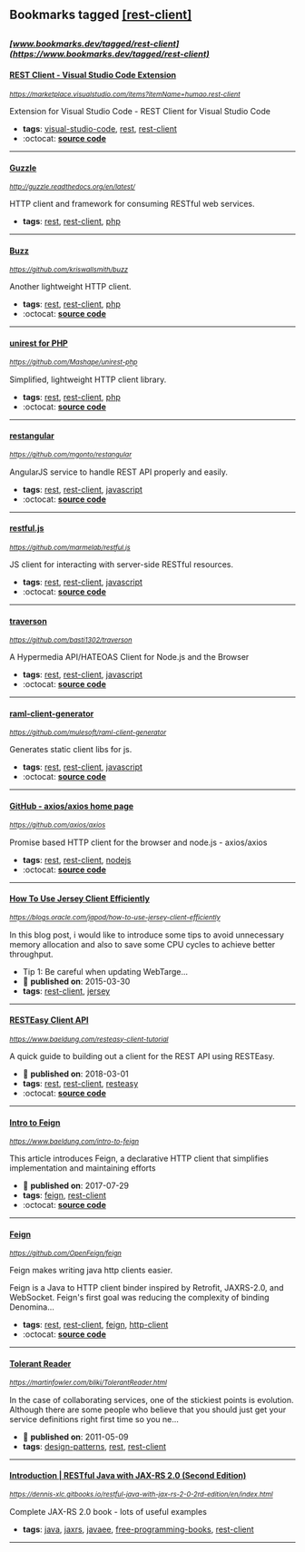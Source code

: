 ## Bookmarks tagged [[rest-client]](https://www.bookmarks.dev?q=[rest-client])

_<sup><sup>[www.bookmarks.dev/tagged/rest-client](https://www.bookmarks.dev/tagged/rest-client)</sup></sup>_
---
#### [REST Client - Visual Studio Code Extension](https://marketplace.visualstudio.com/items?itemName=humao.rest-client)
_<sup>https://marketplace.visualstudio.com/items?itemName=humao.rest-client</sup>_

Extension for Visual Studio Code - REST Client for Visual Studio Code
* **tags**: [visual-studio-code](../tagged/visual-studio-code.md), [rest](../tagged/rest.md), [rest-client](../tagged/rest-client.md)
* :octocat: **[source code](https://github.com/Huachao/vscode-restclient)**
---
#### [Guzzle](http://guzzle.readthedocs.org/en/latest/)
_<sup>http://guzzle.readthedocs.org/en/latest/</sup>_

HTTP client and framework for consuming RESTful web services.
* **tags**: [rest](../tagged/rest.md), [rest-client](../tagged/rest-client.md), [php](../tagged/php.md)
---
#### [Buzz](https://github.com/kriswallsmith/buzz)
_<sup>https://github.com/kriswallsmith/buzz</sup>_

Another lightweight HTTP client.
* **tags**: [rest](../tagged/rest.md), [rest-client](../tagged/rest-client.md), [php](../tagged/php.md)
* :octocat: **[source code](https://github.com/kriswallsmith/buzz)**
---
#### [unirest for PHP](https://github.com/Mashape/unirest-php)
_<sup>https://github.com/Mashape/unirest-php</sup>_

Simplified, lightweight HTTP client library.
* **tags**: [rest](../tagged/rest.md), [rest-client](../tagged/rest-client.md), [php](../tagged/php.md)
* :octocat: **[source code](https://github.com/Mashape/unirest-php)**
---
#### [restangular](https://github.com/mgonto/restangular)
_<sup>https://github.com/mgonto/restangular</sup>_

AngularJS service to handle REST API properly and easily.
* **tags**: [rest](../tagged/rest.md), [rest-client](../tagged/rest-client.md), [javascript](../tagged/javascript.md)
* :octocat: **[source code](https://github.com/mgonto/restangular)**
---
#### [restful.js](https://github.com/marmelab/restful.js)
_<sup>https://github.com/marmelab/restful.js</sup>_

JS client for interacting with server-side RESTful resources.
* **tags**: [rest](../tagged/rest.md), [rest-client](../tagged/rest-client.md), [javascript](../tagged/javascript.md)
* :octocat: **[source code](https://github.com/marmelab/restful.js)**
---
#### [traverson](https://github.com/basti1302/traverson)
_<sup>https://github.com/basti1302/traverson</sup>_

A Hypermedia API/HATEOAS Client for Node.js and the Browser
* **tags**: [rest](../tagged/rest.md), [rest-client](../tagged/rest-client.md), [javascript](../tagged/javascript.md)
* :octocat: **[source code](https://github.com/basti1302/traverson)**
---
#### [raml-client-generator](https://github.com/mulesoft/raml-client-generator)
_<sup>https://github.com/mulesoft/raml-client-generator</sup>_

Generates static client libs for js.
* **tags**: [rest](../tagged/rest.md), [rest-client](../tagged/rest-client.md), [javascript](../tagged/javascript.md)
* :octocat: **[source code](https://github.com/mulesoft/raml-client-generator)**
---
#### [GitHub - axios/axios home page](https://github.com/axios/axios)
_<sup>https://github.com/axios/axios</sup>_

Promise based HTTP client for the browser and node.js - axios/axios
* **tags**: [rest](../tagged/rest.md), [rest-client](../tagged/rest-client.md), [nodejs](../tagged/nodejs.md)
* :octocat: **[source code](https://github.com/axios/axios)**
---
#### [How To Use Jersey Client Efficiently](https://blogs.oracle.com/japod/how-to-use-jersey-client-efficiently)
_<sup>https://blogs.oracle.com/japod/how-to-use-jersey-client-efficiently</sup>_

In this blog post, i would like to introduce some tips to avoid unnecessary memory allocation and also to save some CPU cycles to achieve better throughput.

* Tip 1: Be careful when updating WebTarge...
* :calendar: **published on**: 2015-03-30
* **tags**: [rest-client](../tagged/rest-client.md), [jersey](../tagged/jersey.md)
---
#### [RESTEasy Client API](https://www.baeldung.com/resteasy-client-tutorial)
_<sup>https://www.baeldung.com/resteasy-client-tutorial</sup>_

A quick guide to building out a client for the REST API using RESTEasy.
* :calendar: **published on**: 2018-03-01
* **tags**: [rest](../tagged/rest.md), [rest-client](../tagged/rest-client.md), [resteasy](../tagged/resteasy.md)
* :octocat: **[source code](https://github.com/eugenp/tutorials/tree/master/resteasy)**
---
#### [Intro to Feign](https://www.baeldung.com/intro-to-feign)
_<sup>https://www.baeldung.com/intro-to-feign</sup>_

This article introduces Feign, a declarative HTTP client that simplifies implementation and maintaining efforts
* :calendar: **published on**: 2017-07-29
* **tags**: [feign](../tagged/feign.md), [rest-client](../tagged/rest-client.md)
* :octocat: **[source code](https://github.com/eugenp/tutorials/tree/master/feign)**
---
#### [Feign](https://github.com/OpenFeign/feign)
_<sup>https://github.com/OpenFeign/feign</sup>_

Feign makes writing java http clients easier. 

Feign is a Java to HTTP client binder inspired by Retrofit, JAXRS-2.0, and WebSocket. Feign's first goal was reducing the complexity of binding Denomina...
* **tags**: [rest](../tagged/rest.md), [rest-client](../tagged/rest-client.md), [feign](../tagged/feign.md), [http-client](../tagged/http-client.md)
* :octocat: **[source code](https://github.com/OpenFeign/feign)**
---
#### [Tolerant Reader](https://martinfowler.com/bliki/TolerantReader.html)
_<sup>https://martinfowler.com/bliki/TolerantReader.html</sup>_

In the case of collaborating services, one of the stickiest points is evolution. Although there are some people who believe that you should just get your service definitions right first time so you ne...
* :calendar: **published on**: 2011-05-09
* **tags**: [design-patterns](../tagged/design-patterns.md), [rest](../tagged/rest.md), [rest-client](../tagged/rest-client.md)
---
#### [Introduction | RESTfu­­l Jav­a­ wit­h ­JAX­-­­RS 2.­0­ (Second Edition)](https://dennis-xlc.gitbooks.io/restful-java-with-jax-rs-2-0-2rd-edition/en/index.html)
_<sup>https://dennis-xlc.gitbooks.io/restful-java-with-jax-rs-2-0-2rd-edition/en/index.html</sup>_

Complete JAX-RS 2.0 book - lots of useful examples
* **tags**: [java](../tagged/java.md), [jaxrs](../tagged/jaxrs.md), [javaee](../tagged/javaee.md), [free-programming-books](../tagged/free-programming-books.md), [rest-client](../tagged/rest-client.md)
---
